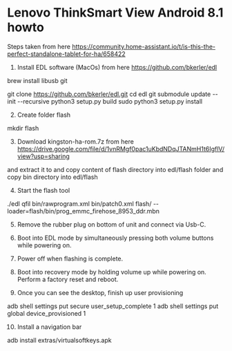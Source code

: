 # Lenovo ThinkSmart View Android 8.1 howto

Steps taken from here https://community.home-assistant.io/t/is-this-the-perfect-standalone-tablet-for-ha/658422

1. Install EDL software (MacOs)
from here https://github.com/bkerler/edl

brew install libusb git

git clone https://github.com/bkerler/edl.git
cd edl
git submodule update --init --recursive
python3 setup.py build
sudo python3 setup.py install

2. Create folder flash

mkdir flash

3. Download kingston-ha-rom.7z from here
https://drive.google.com/file/d/1vnRMgf0pac1uKbdNDqJTANmH1t6IgflV/view?usp=sharing

and extract it to and copy content of flash directory into edl/flash folder and copy bin directory into edl/flash

4. Start the flash tool

./edl qfil bin/rawprogram.xml bin/patch0.xml flash/ --loader=flash/bin/prog_emmc_firehose_8953_ddr.mbn

5. Remove the rubber plug on bottom of unit and connect via Usb-C.

6. Boot into EDL mode by simultaneously pressing both volume buttons while powering on.

7. Power off when flashing is complete.

8. Boot into recovery mode by holding volume up while powering on. Perform a factory reset and reboot.

9. Once you can see the desktop, finish up user provisioning

adb shell settings put secure user_setup_complete 1
adb shell settings put global device_provisioned 1

10. Install a navigation bar

adb install extras/virtualsoftkeys.apk
